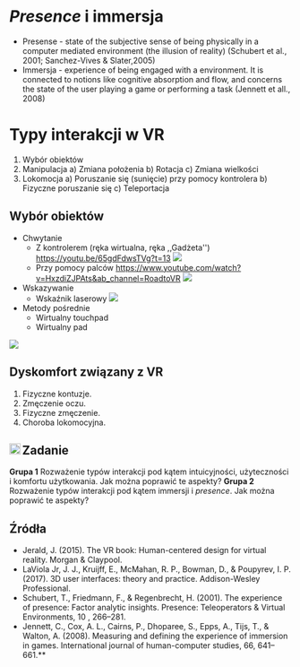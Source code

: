 # *Presence* i immersja

* Presense - state of the subjective sense of being physically in a computer mediated environment (the illusion of reality) (Schubert et al., 2001; Sanchez-Vives & Slater,2005)
* Immersja - experience of being engaged with a environment. It is connected to notions like cognitive absorption and flow, and concerns the state of the user playing a game or performing a task (Jennett et all., 2008)


# Typy interakcji w VR 

1. Wybór obiektów
2. Manipulacja 
	a) Zmiana położenia
	b) Rotacja 
	c) Zmiana wielkości
3. Lokomocja
	a) Poruszanie się (sunięcie) przy pomocy kontrolera
	b) Fizyczne poruszanie się
	c) Teleportacja 

## Wybór obiektów 
* Chwytanie
	* Z kontrolerem (ręka wirtualna, ręka ,,Gadżeta'')
		 https://youtu.be/65gdFdwsTVg?t=13
	![](https://helios-i.mashable.com/imagery/articles/00SyLheLU99MEFeecfJODw0/hero-image.fill.size_1200x675.v1611612984.png)
	* Przy pomocy palców
	https://www.youtube.com/watch?v=HxzdiZJPAts&ab_channel=RoadtoVR
	![](https://media.springernature.com/full/springer-static/image/art%3A10.1038%2Fs41598-019-45422-6/MediaObjects/41598_2019_45422_Fig1_HTML.png)
* Wskazywanie 
	* Wskaźnik laserowy
	![](https://docs.unrealengine.com/4.27/Images/BuildingWorlds/VRMode/Controls/selectionmode.jpg)
* Metody pośrednie
	* Wirtualny touchpad
	* Wirtualny pad


![](../images/fernandesfeiner2016.png)


## Dyskomfort związany z VR

1. Fizyczne kontuzje. 
2. Zmęczenie oczu. 
3. Fizyczne zmęczenie. 
4. Choroba lokomocyjna. 

## Zadanie <img src="../images/pencil.png" width="20" align="left">

**Grupa 1**
Rozważenie typów interakcji pod kątem intuicyjności, użyteczności i komfortu użytkowania. Jak można poprawić te aspekty? 
**Grupa 2**
Rozważenie typów interakcji pod kątem immersji i *presence*. Jak można poprawić te aspekty? 



## Źródła
* Jerald, J. (2015). The VR book: Human-centered design for virtual reality. Morgan & Claypool.
* LaViola Jr, J. J., Kruijff, E., McMahan, R. P., Bowman, D., & Poupyrev, I. P. (2017). 3D user interfaces: theory and practice. Addison-Wesley Professional.
* Schubert, T., Friedmann, F., & Regenbrecht, H. (2001). The experience of presence: Factor analytic insights. Presence: Teleoperators & Virtual Environments, 10 , 266–281.
* Jennett, C., Cox, A. L., Cairns, P., Dhoparee, S., Epps, A., Tijs, T., & Walton, A. (2008). Measuring and defining the experience of immersion in games. International journal of human-computer studies, 66, 641–661.**
